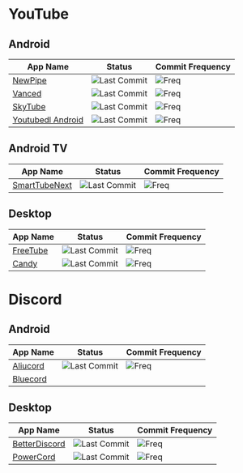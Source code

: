 # YouTube
## Android
| App Name | Status | Commit Frequency |
| ------------- | ------------- | ------------- |
| [NewPipe](https://github.com/TeamNewPipe/NewPipe) | ![Last Commit](https://img.shields.io/github/last-commit/TeamNewPipe/NewPipe) | ![Freq](https://img.shields.io/github/commit-activity/m/TeamNewPipe/NewPipe) |
| [Vanced](https://github.com/YTVanced/Vanced) | ![Last Commit](https://img.shields.io/github/last-commit/YTVanced/Vanced) | ![Freq](https://img.shields.io/github/commit-activity/m/YTVanced/Vanced) |
| [SkyTube](https://github.com/SkyTubeTeam/SkyTube) | ![Last Commit](https://img.shields.io/github/last-commit/SkyTubeTeam/SkyTube) | ![Freq](https://img.shields.io/github/commit-activity/m/SkyTubeTeam/SkyTube) |
| [Youtubedl Android](https://github.com/yausername/youtubedl-android) | ![Last Commit](https://img.shields.io/github/last-commit/yausername/youtubedl-android) | ![Freq](https://img.shields.io/github/commit-activity/m/yausername/youtubedl-android) |

## Android TV
| App Name | Status | Commit Frequency |
| ------------- | ------------- | ------------- |
| [SmartTubeNext](https://github.com/yuliskov/SmartTubeNext) | ![Last Commit](https://img.shields.io/github/last-commit/yuliskov/SmartTubeNext) | ![Freq](https://img.shields.io/github/commit-activity/m/yuliskov/SmartTubeNext) |

## Desktop
| App Name | Status | Commit Frequency |
| ------------- | ------------- | ------------- |
| [FreeTube](https://github.com/FreeTubeApp/FreeTube) | ![Last Commit](https://img.shields.io/github/last-commit/FreeTubeApp/FreeTube) | ![Freq](https://img.shields.io/github/commit-activity/m/FreeTubeApp/FreeTube) |
| [Candy](https://github.com/Simonwep/candy) | ![Last Commit](https://img.shields.io/github/last-commit/Simonwep/candy) | ![Freq](https://img.shields.io/github/commit-activity/m/Simonwep/candy) |

# Discord
## Android
| App Name | Status | Commit Frequency |
| ------------- | ------------- | ------------- |
| [Aliucord](https://github.com/Aliucord/Aliucord) | ![Last Commit](https://img.shields.io/github/last-commit/Aliucord/Aliucord) | ![Freq](https://img.shields.io/github/commit-activity/m/Aliucord/Aliucord) |
| [Bluecord](https://bluesmods.com/)

## Desktop
| App Name | Status | Commit Frequency |
| ------------- | ------------- | ------------- |
| [BetterDiscord](https://github.com/BetterDiscord/BetterDiscord) | ![Last Commit](https://img.shields.io/github/last-commit/BetterDiscord/BetterDiscord) | ![Freq](https://img.shields.io/github/commit-activity/m/BetterDiscord/BetterDiscord) |
| [PowerCord](https://powercord.dev/) | ![Last Commit](https://img.shields.io/github/last-commit/powercord-org/powercord) | ![Freq](https://img.shields.io/github/commit-activity/m/powercord-org/powercord)

